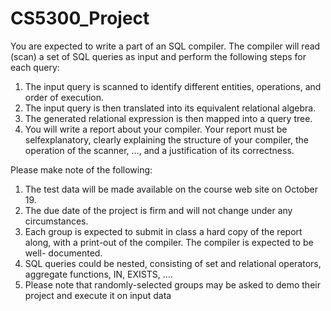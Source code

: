 # CS5300_Project
You are expected to write a part of an SQL compiler. The compiler will read (scan) a set of SQL queries as input and perform the following steps for each query: 
1. The input query is scanned to identify different entities, operations, and order of execution. 
2. The input query is then translated into its equivalent relational algebra. 
3. The generated relational expression is then mapped into a query tree. 
4. You will write a report about your compiler. Your report must be selfexplanatory, clearly explaining the structure of your compiler, the operation of the scanner, …, and a justification of its correctness.

Please make note of the following: 
1. The test data will be made available on the course web site on October 19. 
2. The due date of the project is firm and will not change under any circumstances. 
3. Each group is expected to submit in class a hard copy of the report along, with a print-out of the compiler. The compiler is expected to be well- documented. 
4. SQL queries could be nested, consisting of set and relational operators, aggregate functions, IN, EXISTS, …. 
5. Please note that randomly-selected groups may be asked to demo their project and execute it on input data
